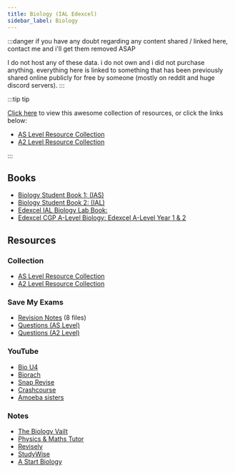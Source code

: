 ```yaml
---
title: Biology (IAL Edexcel)
sidebar_label: Biology
---
```


:::danger
if you have any doubt regarding any content shared / linked here, contact me and i'll get them removed ASAP

I do not host any of these data. i do not own and i did not purchase anything. everything here is linked to something that has been previously shared online publicly for free by someone (mostly on reddit and huge discord servers).
:::

:::tip tip

[Click here](#resources) to view this awesome collection of resources, or click the links below:
- [AS Level Resource Collection](https://drive.google.com/drive/folders/1zhcNg61OMWPz27tgAdEYgUrNxb2axlva?usp=drive_link)
- [A2 Level Resource Collection](https://drive.google.com/drive/folders/1-fd8OrVlilTq-0awF3iCA8v_xywxRW6A?usp=drive_link)

:::


## Books

- [Biology Student Book 1: (IAS)](https://mega.nz/file/qpUnwKBb#1XbDWrBXq9UOF2dfzQAohkUt1rJqtUkC_OPnKUCNdBs)
- [Biology Student Book 2: (IAL)](https://mega.nz/file/GsdH2Ipa#FRctPm9vcUbm_HO_5C_dWvle849sAPg41Bwo2lYDfhQ)
- [Edexcel IAL Biology Lab Book:](https://mega.nz/file/bgdUwCYI#9mQn1GWUs2HqzwjbcqiZmW18zNdNyJQJRUqJgk5s588)
- [Edexcel CGP A-Level Biology: Edexcel A-Level Year 1 & 2](https://mega.nz/#!OhM2XChS!NC9HmbXcVctzPIRbRuhKFUN-t5sZq74NOaWiAFes9jM)

## Resources

### Collection

- [AS Level Resource Collection](https://drive.google.com/drive/folders/1zhcNg61OMWPz27tgAdEYgUrNxb2axlva?usp=drive_link)
- [A2 Level Resource Collection](https://drive.google.com/drive/folders/1-fd8OrVlilTq-0awF3iCA8v_xywxRW6A?usp=drive_link)


### Save My Exams

- [Revision Notes](https://drive.google.com/drive/folders/1z55uWV1tnnKfg12bpyt6Tw3u6lBjHF-3) (8 files)
- [Questions (AS Level)](https://drive.google.com/drive/folders/1LEljkyGlN_L7iV8J1JLSm3qBlA5jBlcN)
- [Questions (A2 Level)](https://drive.google.com/drive/folders/1LJ4rD6HjlcRx9j9_HHnQFmJGUnntD0U0)

### YouTube

- [Bio U4](https://youtube.com/playlist?list=PLM3KZVmGHyMFY0bukzTVr8DL4MP35w5kv)
- [Biorach](https://www.youtube.com/@BioRach)
- [Snap Revise](https://www.youtube.com/@snaprevise)
- [Crashcourse](https://www.youtube.com/@crashcourse)
- [Amoeba sisters](https://www.youtube.com/@AmoebaSisters)

### Notes

- [The Biology Vailt](https://sites.google.com/view/thebiologyvault/ias-resources/biology)
- [Physics & Maths Tutor](https://www.physicsandmathstutor.com/biology-revision/a-level-edexcel-ial/)
- [Revisely](https://www.revisely.co.uk/alevel/biology/edexcel/)
- [StudyWise](https://studywise.co.uk/a-level-revision/biology/)
- [A Start Biology](http://astarbiology.com/a-level/edexcel/notes/)

